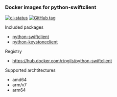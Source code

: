 ### Docker images for python-swiftclient
[![ci-status](https://github.com/pgils/docker-python-swiftclient/workflows/ci/badge.svg)](https://github.com/pgils/docker-python-swiftclient/actions/)
[![GitHub tag](https://img.shields.io/github/tag/pgils/docker-python-swiftclient.svg)](https://github.com/pgils/docker-python-swiftclient/tags/)

Included packages
- [python-swiftclient](https://github.com/openstack/python-swiftclient)
- [python-keystoneclient](https://github.com/openstack/python-keystoneclient)

Registry
- https://hub.docker.com/r/pgils/python-swiftclient

Supported archtitectures
- amd64
- arm/v7
- arm64
